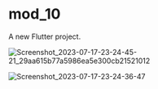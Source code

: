 # mod_10

A new Flutter project.


![Screenshot_2023-07-17-23-24-45-21_29aa615b77a5986ea5e300cb21521012](https://github.com/ReturajProshad/module_10_live_test/assets/130851471/b4af3381-c4c7-4736-97ba-14f15fceca3f)

![Screenshot_2023-07-17-23-24-36-47](https://github.com/ReturajProshad/module_10_live_test/assets/130851471/7777f6d3-512c-4ef6-b36a-64a3a5137d93)
